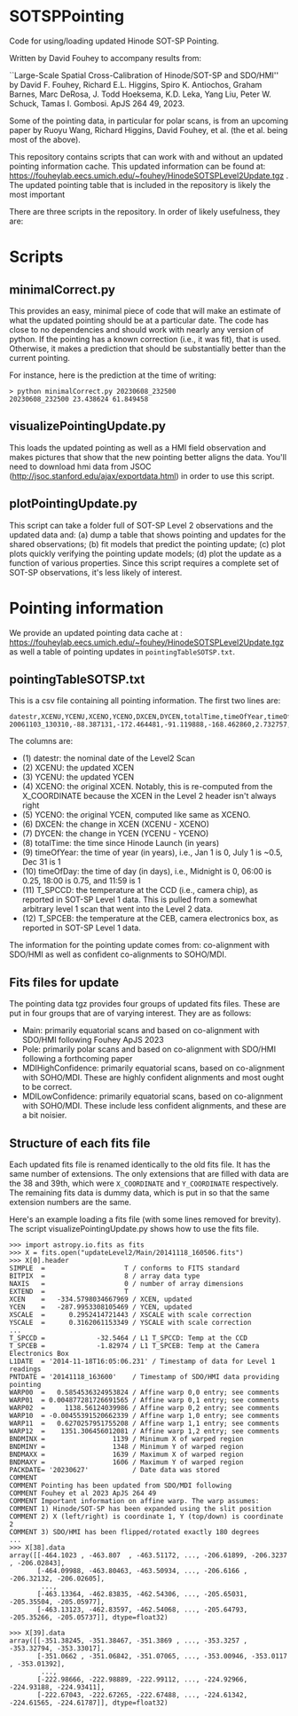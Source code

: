 # SOTSPPointing
Code for using/loading updated Hinode SOT-SP Pointing.

Written by David Fouhey to accompany results from:

``Large-Scale Spatial Cross-Calibration of Hinode/SOT-SP and SDO/HMI'' 
by David F. Fouhey, Richard E.L. Higgins, Spiro K. Antiochos, Graham
Barnes, Marc DeRosa, J. Todd Hoeksema, K.D. Leka, Yang Liu, Peter W. Schuck,
Tamas I.  Gombosi. ApJS 264 49, 2023. 

Some of the pointing data, in particular for polar scans, is from an upcoming
paper by Ruoyu Wang, Richard Higgins, David Fouhey, et al. (the et al. being
most of the above).

This repository contains scripts that can work with and without an updated pointing
information cache. This updated information can be found at:
https://fouheylab.eecs.umich.edu/~fouhey/HinodeSOTSPLevel2Update.tgz . The updated
pointing table that is included in the repository is likely the most important

There are three scripts in the repository. In order of likely usefulness, they
are:

# Scripts

## minimalCorrect.py

This provides an easy, minimal piece of code that will make an estimate of what
the updated pointing should be at a particular date. The code has close to no
dependencies and should work with nearly any version of python. If the pointing
has a known correction (i.e., it was fit), that is used. Otherwise, it makes a 
prediction that should be substantially better than the current pointing.

For instance, here is the prediction at the time of writing:
```
> python minimalCorrect.py 20230608_232500
20230608_232500 23.438624 61.849458
```

## visualizePointingUpdate.py

This loads the updated pointing as well as a HMI field observation and makes
pictures that show that the new pointing better aligns the data. You'll need
to download hmi data from JSOC (http://jsoc.stanford.edu/ajax/exportdata.html)
in order to use this script.

## plotPointingUpdate.py

This script can take a folder full of SOT-SP Level 2 observations and the
updated data and: (a) dump a table that shows pointing and updates for the
shared observations; (b) fit models that predict the pointing update; (c) plot
plots quickly verifying the pointing update models; (d) plot the update as a
function of various properties. Since this script requires a complete set of
SOT-SP observations, it's less likely of interest.


# Pointing information

We provide an updated pointing data cache at :
https://fouheylab.eecs.umich.edu/~fouhey/HinodeSOTSPLevel2Update.tgz
as well a table of pointing updates in ``pointingTableSOTSP.txt``.



## pointingTableSOTSP.txt

This is a csv file containing all pointing information. The first two lines are: 

```
datestr,XCENU,YCENU,XCENO,YCENO,DXCEN,DYCEN,totalTime,timeOfYear,timeOfDay,T_SPCCD,T_SPCEB
20061103_130310,-88.387131,-172.464481,-91.119888,-168.462860,2.732757,-4.001621,0.114015,0.839271,0.543866,-45.205000,-6.101200
```

The columns are:
- (1) datestr: the nominal date of the Level2 Scan
- (2) XCENU: the *u*pdated XCEN
- (3) YCENU: the *u*pdated YCEN
- (4) XCENO: the *o*riginal XCEN. Notably, this is re-computed from the X_COORDINATE because the XCEN in the Level 2 header isn't always right
- (5) YCENO: the *o*riginal YCEN, computed like same as XCENO.
- (6) DXCEN: the change in XCEN (XCENU - XCENO)
- (7) DYCEN: the change in YCEN (YCENU - YCENO)
- (8) totalTime: the time since Hinode Launch (in years)
- (9) timeOfYear: the time of year (in years), i.e., Jan 1 is 0, July 1 is ~0.5, Dec 31 is 1
- (10) timeOfDay: the time of day (in days), i.e., Midnight is 0, 06:00 is 0.25, 18:00 is 0.75, and 11:59 is 1
- (11) T_SPCCD: the temperature at the CCD (i.e., camera chip), as reported in SOT-SP Level 1 data. This is pulled from a somewhat arbitrary level 1 scan that went into the Level 2 data.
- (12) T_SPCEB: the temperature at the CEB, camera electronics box, as reported in SOT-SP Level 1 data.

The information for the pointing update comes from: co-alignment with SDO/HMI
as well as confident co-alignments to SOHO/MDI.


## Fits files for update

The pointing data tgz provides four groups of updated fits files. These are put
in four groups that are of varying interest. They are as follows:
- Main: primarily equatorial scans and based on co-alignment with SDO/HMI following Fouhey ApJS 2023
- Pole: primarily polar scans and based on co-alignment with SDO/HMI following a forthcoming paper
- MDIHighConfidence: primarily equatorial scans, based on co-alignment with SOHO/MDI. These are highly confident alignments and most ought to be correct.
- MDILowConfidence: primarily equatorial scans, based on co-alignment with SOHO/MDI. These include less confident alignments, and these are a bit noisier.


## Structure of each fits file

Each updated fits file is renamed identically to the old fits file. It has the
same number of extensions. The only extensions that are filled with data are 
the 38 and 39th, which were ``X_COORDINATE`` and ``Y_COORDINATE`` respectively. The remaining
fits data is dummy data, which is put in so that the same extension numbers are the same.

Here's an example loading a fits file (with some lines removed for brevity). The script 
visualizePointingUpdate.py shows how to use the fits file.

```
>>> import astropy.io.fits as fits
>>> X = fits.open("updateLevel2/Main/20141118_160506.fits")
>>> X[0].header
SIMPLE  =                    T / conforms to FITS standard
BITPIX  =                    8 / array data type
NAXIS   =                    0 / number of array dimensions
EXTEND  =                    T
XCEN    =   -334.5798034667969 / XCEN, updated
YCEN    =   -287.9953308105469 / YCEN, updated
XSCALE  =      0.2952414721443 / XSCALE with scale correction
YSCALE  =      0.3162061153349 / YSCALE with scale correction
...
T_SPCCD =             -32.5464 / L1 T_SPCCD: Temp at the CCD
T_SPCEB =             -1.82974 / L1 T_SPCEB: Temp at the Camera Electronics Box
L1DATE  = '2014-11-18T16:05:06.231' / Timestamp of data for Level 1 readings
PNTDATE = '20141118_163600'    / Timestamp of SDO/HMI data providing pointing
WARP00  =   0.5854536324953824 / Affine warp 0,0 entry; see comments
WARP01  = 0.004877281726691565 / Affine warp 0,1 entry; see comments
WARP02  =     1138.56124039986 / Affine warp 0,2 entry; see comments
WARP10  = -0.00455391520662339 / Affine warp 1,0 entry; see comments
WARP11  =   0.6270257951755208 / Affine warp 1,1 entry; see comments
WARP12  =    1351.306456012081 / Affine warp 1,2 entry; see comments
BNDMINX =                 1139 / Minimum X of warped region
BNDMINY =                 1348 / Minimum Y of warped region
BNDMAXX =                 1639 / Maximum X of warped region
BNDMAXY =                 1606 / Maximum Y of warped region
PACKDATE= '20230627'           / Date data was stored
COMMENT
COMMENT Pointing has been updated from SDO/MDI following
COMMENT Fouhey et al 2023 ApJS 264 49
COMMENT Important information on affine warp. The warp assumes:
COMMENT 1) Hinode/SOT-SP has been expanded using the slit position
COMMENT 2) X (left/right) is coordinate 1, Y (top/down) is coordinate 2
COMMENT 3) SDO/HMI has been flipped/rotated exactly 180 degrees
...
>>> X[38].data
array([[-464.1023 , -463.807  , -463.51172, ..., -206.61899, -206.3237 , -206.02843],
       [-464.09988, -463.80463, -463.50934, ..., -206.6166 , -206.32132, -206.02605],
        ...,
       [-463.13364, -462.83835, -462.54306, ..., -205.65031, -205.35504, -205.05977],
       [-463.13123, -462.83597, -462.54068, ..., -205.64793, -205.35266, -205.05737]], dtype=float32)

>>> X[39].data
array([[-351.38245, -351.38467, -351.3869 , ..., -353.3257 , -353.32794, -353.33017],
       [-351.0662 , -351.06842, -351.07065, ..., -353.00946, -353.0117 , -353.01392],
        ...,
       [-222.98666, -222.98889, -222.99112, ..., -224.92966, -224.93188, -224.93411],
       [-222.67043, -222.67265, -222.67488, ..., -224.61342, -224.61565, -224.61787]], dtype=float32)

```




